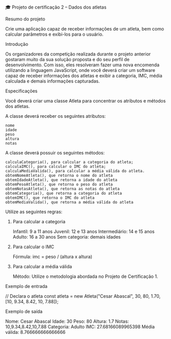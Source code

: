 🎓 Projeto de certificação 2 – Dados dos atletas

Resumo do projeto

Crie uma aplicação capaz de receber informações de um atleta, bem como calcular parâmetros e exibi-los para o usuário.

Introdução

Os organizadores da competição realizada durante o projeto anterior gostaram muito da sua solução proposta e do seu perfil de desenvolvimento. Com isso, eles resolveram fazer uma nova encomenda utilizando a linguagem JavaScript, onde você deverá criar um software capaz de receber informações dos atletas e exibir a categoria, IMC, média calculada e demais informações capturadas.

Especificações

Você deverá criar uma classe Atleta para concentrar os atributos e métodos dos atletas.

A classe deverá receber os seguintes atributos:

    nome
    idade
    peso
    altura
    notas

A classe deverá possuir os seguintes métodos:

    calculaCategoria(), para calcular a categoria do atleta;
    calculaIMC(), para calcular o IMC do atleta;
    calculaMediaValida(), para calcular a média válida do atleta.
    obtemNomeAtleta(), que retorna o nome do atleta
    obtemIdadeAtleta(), que retorna a idade do atleta
    obtemPesoAtleta(), que retorna o peso do atleta
    obtemNotasAtleta(), que retorna as notas do atleta
    obtemCategoria(), que retorna a categoria do atleta
    obtemIMC(), que retorna o IMC do atleta
    obtemMediaValida(), que retorna a média válida do atleta

Utilize as seguintes regras:

1. Para calcular a categoria

    Infantil: 9 a 11 anos
    Juvenil: 12 e 13 anos
    Intermediário: 14 e 15 anos
    Adulto: 16 a 30 anos
    Sem categoria: demais idades

2. Para calcular o IMC

    Fórmula: imc = peso / (altura x altura)

3. Para calcular a média válida

    Método: Utilize o metodologia abordada no Projeto de Certificação 1.

Exemplo de entrada

// Declara o atleta
const atleta = new Atleta("Cesar Abascal",
    30, 80, 1.70,
    [10, 9.34, 8.42, 10, 7.88]);

Exemplo de saída

Nome: Cesar Abascal
Idade: 30
Peso: 80
Altura: 1.7
Notas: 10,9.34,8.42,10,7.88
Categoria: Adulto
IMC: 27.68166089965398
Média válida: 8.766666666666666

 
